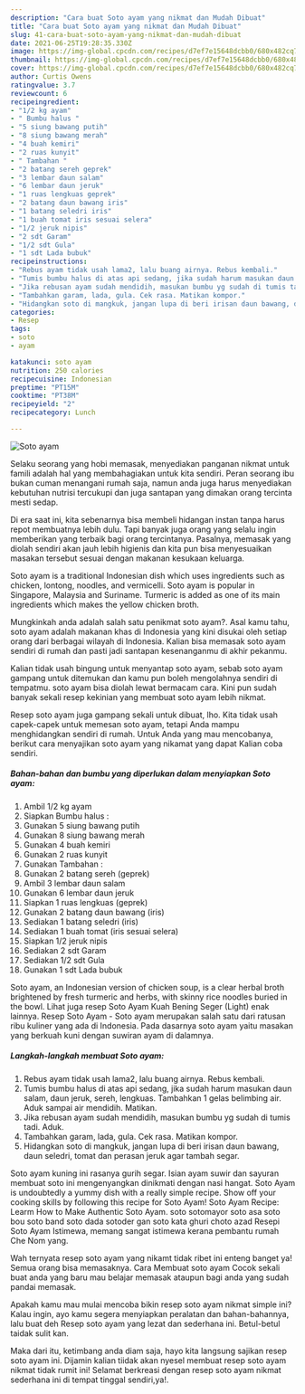 ```yaml
---
description: "Cara buat Soto ayam yang nikmat dan Mudah Dibuat"
title: "Cara buat Soto ayam yang nikmat dan Mudah Dibuat"
slug: 41-cara-buat-soto-ayam-yang-nikmat-dan-mudah-dibuat
date: 2021-06-25T19:28:35.330Z
image: https://img-global.cpcdn.com/recipes/d7ef7e15648dcbb0/680x482cq70/soto-ayam-foto-resep-utama.jpg
thumbnail: https://img-global.cpcdn.com/recipes/d7ef7e15648dcbb0/680x482cq70/soto-ayam-foto-resep-utama.jpg
cover: https://img-global.cpcdn.com/recipes/d7ef7e15648dcbb0/680x482cq70/soto-ayam-foto-resep-utama.jpg
author: Curtis Owens
ratingvalue: 3.7
reviewcount: 6
recipeingredient:
- "1/2 kg ayam"
- " Bumbu halus "
- "5 siung bawang putih"
- "8 siung bawang merah"
- "4 buah kemiri"
- "2 ruas kunyit"
- " Tambahan "
- "2 batang sereh geprek"
- "3 lembar daun salam"
- "6 lembar daun jeruk"
- "1 ruas lengkuas geprek"
- "2 batang daun bawang iris"
- "1 batang seledri iris"
- "1 buah tomat iris sesuai selera"
- "1/2 jeruk nipis"
- "2 sdt Garam"
- "1/2 sdt Gula"
- "1 sdt Lada bubuk"
recipeinstructions:
- "Rebus ayam tidak usah lama2, lalu buang airnya. Rebus kembali."
- "Tumis bumbu halus di atas api sedang, jika sudah harum masukan daun salam, daun jeruk, sereh, lengkuas. Tambahkan 1 gelas belimbing air. Aduk sampai air mendidih. Matikan."
- "Jika rebusan ayam sudah mendidih, masukan bumbu yg sudah di tumis tadi. Aduk."
- "Tambahkan garam, lada, gula. Cek rasa. Matikan kompor."
- "Hidangkan soto di mangkuk, jangan lupa di beri irisan daun bawang, daun seledri, tomat dan perasan jeruk agar tambah segar."
categories:
- Resep
tags:
- soto
- ayam

katakunci: soto ayam 
nutrition: 250 calories
recipecuisine: Indonesian
preptime: "PT15M"
cooktime: "PT38M"
recipeyield: "2"
recipecategory: Lunch

---
```



![Soto ayam](https://img-global.cpcdn.com/recipes/d7ef7e15648dcbb0/680x482cq70/soto-ayam-foto-resep-utama.jpg)

Selaku seorang yang hobi memasak, menyediakan panganan nikmat untuk famili adalah hal yang membahagiakan untuk kita sendiri. Peran seorang ibu bukan cuman menangani rumah saja, namun anda juga harus menyediakan kebutuhan nutrisi tercukupi dan juga santapan yang dimakan orang tercinta mesti sedap.

Di era  saat ini, kita sebenarnya bisa membeli hidangan instan tanpa harus repot membuatnya lebih dulu. Tapi banyak juga orang yang selalu ingin memberikan yang terbaik bagi orang tercintanya. Pasalnya, memasak yang diolah sendiri akan jauh lebih higienis dan kita pun bisa menyesuaikan masakan tersebut sesuai dengan makanan kesukaan keluarga. 

Soto ayam is a traditional Indonesian dish which uses ingredients such as chicken, lontong, noodles, and vermicelli. Soto ayam is popular in Singapore, Malaysia and Suriname. Turmeric is added as one of its main ingredients which makes the yellow chicken broth.

Mungkinkah anda adalah salah satu penikmat soto ayam?. Asal kamu tahu, soto ayam adalah makanan khas di Indonesia yang kini disukai oleh setiap orang dari berbagai wilayah di Indonesia. Kalian bisa memasak soto ayam sendiri di rumah dan pasti jadi santapan kesenanganmu di akhir pekanmu.

Kalian tidak usah bingung untuk menyantap soto ayam, sebab soto ayam gampang untuk ditemukan dan kamu pun boleh mengolahnya sendiri di tempatmu. soto ayam bisa diolah lewat bermacam cara. Kini pun sudah banyak sekali resep kekinian yang membuat soto ayam lebih nikmat.

Resep soto ayam juga gampang sekali untuk dibuat, lho. Kita tidak usah capek-capek untuk memesan soto ayam, tetapi Anda mampu menghidangkan sendiri di rumah. Untuk Anda yang mau mencobanya, berikut cara menyajikan soto ayam yang nikamat yang dapat Kalian coba sendiri.

<!--inarticleads1-->

##### Bahan-bahan dan bumbu yang diperlukan dalam menyiapkan Soto ayam:

1. Ambil 1/2 kg ayam
1. Siapkan  Bumbu halus :
1. Gunakan 5 siung bawang putih
1. Gunakan 8 siung bawang merah
1. Gunakan 4 buah kemiri
1. Gunakan 2 ruas kunyit
1. Gunakan  Tambahan :
1. Gunakan 2 batang sereh (geprek)
1. Ambil 3 lembar daun salam
1. Gunakan 6 lembar daun jeruk
1. Siapkan 1 ruas lengkuas (geprek)
1. Gunakan 2 batang daun bawang (iris)
1. Sediakan 1 batang seledri (iris)
1. Sediakan 1 buah tomat (iris sesuai selera)
1. Siapkan 1/2 jeruk nipis
1. Sediakan 2 sdt Garam
1. Sediakan 1/2 sdt Gula
1. Gunakan 1 sdt Lada bubuk


Soto ayam, an Indonesian version of chicken soup, is a clear herbal broth brightened by fresh turmeric and herbs, with skinny rice noodles buried in the bowl. Lihat juga resep Soto Ayam Kuah Bening Seger (Light) enak lainnya. Resep Soto Ayam - Soto ayam merupakan salah satu dari ratusan ribu kuliner yang ada di Indonesia. Pada dasarnya soto ayam yaitu masakan yang berkuah kuni dengan suwiran ayam di dalamnya. 

<!--inarticleads2-->

##### Langkah-langkah membuat Soto ayam:

1. Rebus ayam tidak usah lama2, lalu buang airnya. Rebus kembali.
1. Tumis bumbu halus di atas api sedang, jika sudah harum masukan daun salam, daun jeruk, sereh, lengkuas. Tambahkan 1 gelas belimbing air. Aduk sampai air mendidih. Matikan.
1. Jika rebusan ayam sudah mendidih, masukan bumbu yg sudah di tumis tadi. Aduk.
1. Tambahkan garam, lada, gula. Cek rasa. Matikan kompor.
1. Hidangkan soto di mangkuk, jangan lupa di beri irisan daun bawang, daun seledri, tomat dan perasan jeruk agar tambah segar.


Soto ayam kuning ini rasanya gurih segar. Isian ayam suwir dan sayuran membuat soto ini mengenyangkan dinikmati dengan nasi hangat. Soto Ayam is undoubtedly a yummy dish with a really simple recipe. Show off your cooking skills by following this recipe for Soto Ayam! Soto Ayam Recipe: Learm How to Make Authentic Soto Ayam. soto sotomayor soto asa soto bou soto band soto dada sotoder gan soto kata ghuri choto azad Resepi Soto Ayam Istimewa, memang sangat istimewa kerana pembantu rumah Che Nom yang. 

Wah ternyata resep soto ayam yang nikamt tidak ribet ini enteng banget ya! Semua orang bisa memasaknya. Cara Membuat soto ayam Cocok sekali buat anda yang baru mau belajar memasak ataupun bagi anda yang sudah pandai memasak.

Apakah kamu mau mulai mencoba bikin resep soto ayam nikmat simple ini? Kalau ingin, ayo kamu segera menyiapkan peralatan dan bahan-bahannya, lalu buat deh Resep soto ayam yang lezat dan sederhana ini. Betul-betul taidak sulit kan. 

Maka dari itu, ketimbang anda diam saja, hayo kita langsung sajikan resep soto ayam ini. Dijamin kalian tiidak akan nyesel membuat resep soto ayam nikmat tidak rumit ini! Selamat berkreasi dengan resep soto ayam nikmat sederhana ini di tempat tinggal sendiri,ya!.

